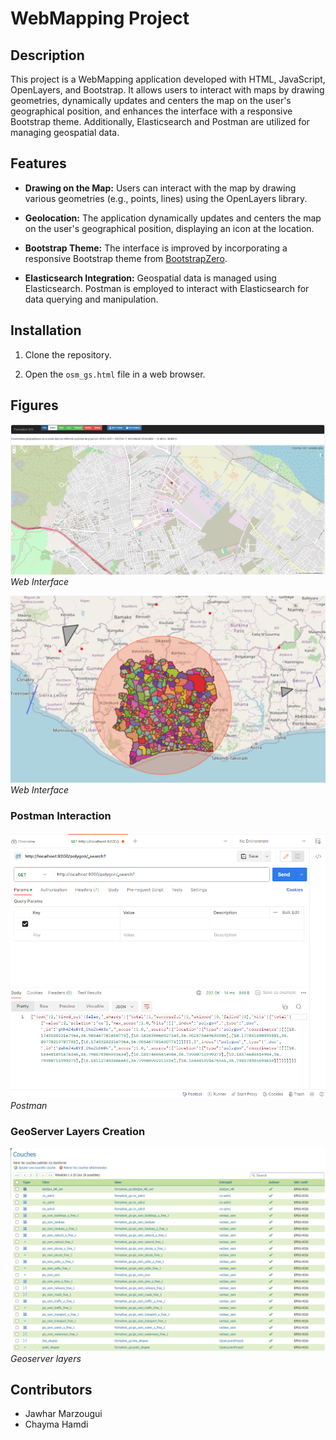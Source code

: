 # WebMapping Project

## Description

This project is a WebMapping application developed with HTML, JavaScript, OpenLayers, and Bootstrap. It allows users to interact with maps by drawing geometries, dynamically updates and centers the map on the user's geographical position, and enhances the interface with a responsive Bootstrap theme. Additionally, Elasticsearch and Postman are utilized for managing geospatial data.

## Features

- **Drawing on the Map:** Users can interact with the map by drawing various geometries (e.g., points, lines) using the OpenLayers library.

- **Geolocation:** The application dynamically updates and centers the map on the user's geographical position, displaying an icon at the location.

- **Bootstrap Theme:** The interface is improved by incorporating a responsive Bootstrap theme from [BootstrapZero](http://www.bootstrapzero.com).

- **Elasticsearch Integration:** Geospatial data is managed using Elasticsearch. Postman is employed to interact with Elasticsearch for data querying and manipulation.

## Installation

1. Clone the repository.

2. Open the `osm_gs.html` file in a web browser.

## Figures
![Web Interface 1](images/1.PNG)
*Web Interface*

![Web Interface 2](images/2.PNG)
*Web Interface*

### Postman Interaction

![Postman](images/4.PNG)
*Postman*

### GeoServer Layers Creation

![GeoServer Layers](images/3.PNG)
*Geoserver layers*

## Contributors

- Jawhar Marzougui
- Chayma Hamdi
